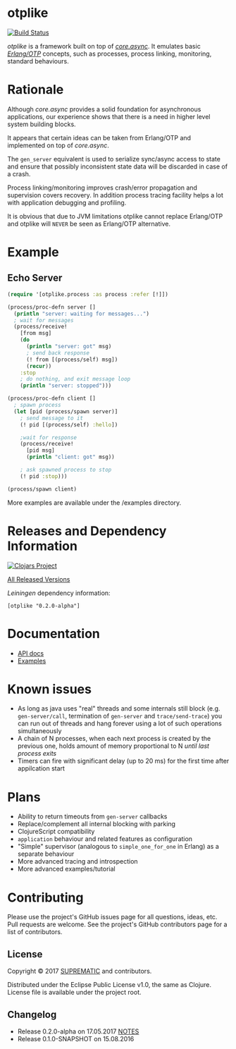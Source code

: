 # otplike

[![Build Status](https://travis-ci.org/suprematic/otplike.svg?branch=master)](https://travis-ci.org/suprematic/otplike)

_otplike_ is a framework built on top of
[_core.async_](https://github.com/clojure/core.async). It emulates basic
[_Erlang/OTP_](http://www.erlang.org/) concepts, such as
processes, process linking, monitoring, standard behaviours.

# Rationale

Although _core.async_ provides a solid foundation for
asynchronous applications, our experience shows that
there is a need in higher level system building blocks.

It appears that certain ideas can be taken from Erlang/OTP and
implemented on top of _core.async_.

The `gen_server` equivalent is used to serialize sync/async
access to state and ensure that possibly inconsistent state
data will be discarded in case of a crash.

Process linking/monitoring improves crash/error propagation
and supervision covers recovery. In addition process
tracing facility helps a lot with application debugging and
profiling.

It is obvious that due to JVM limitations otplike cannot replace
Erlang/OTP and otplike will `NEVER` be seen as Erlang/OTP
alternative.

# Example

## Echo Server
```clojure
(require '[otplike.process :as process :refer [!]])

(process/proc-defn server []
  (println "server: waiting for messages...")
  ; wait for messages
  (process/receive!
    [from msg]
    (do
      (println "server: got" msg)
      ; send back response
      (! from [(process/self) msg])
      (recur))
    :stop
    ; do nothing, and exit message loop
    (println "server: stopped")))

(process/proc-defn client []
  ; spawn process
  (let [pid (process/spawn server)]
    ; send message to it
    (! pid [(process/self) :hello])

    ;wait for response
    (process/receive!
      [pid msg]
      (println "client: got" msg))

    ; ask spawned process to stop
    (! pid :stop)))

(process/spawn client)
```

More examples are available under the /examples directory.

# Releases and Dependency Information

[![Clojars Project](https://img.shields.io/clojars/v/otplike.svg)](https://clojars.org/otplike)

[All Released Versions](https://clojars.org/otplike)

_Leiningen_ dependency information:

    [otplike "0.2.0-alpha"]

# Documentation

* [API docs](https://suprematic.github.io/otplike/index.html)
* [Examples](https://github.com/suprematic/otplike/tree/master/examples/otplike/example)

# Known issues

* As long as java uses "real" threads and some internals still block
(e.g. `gen-server/call`, termination of `gen-server` and `trace/send-trace`)
you can run out of threads and hang forever using a lot of such operations
simultaneously
* A chain of N processes, when each next process is
created by the previous one, holds amount of memory
proportional to N _until last process exits_
* Timers can fire with significant delay (up to 20 ms) for the first time
after appilcation start

# Plans

* Ability to return timeouts from `gen-server` callbacks
* Replace/complement all internal blocking with parking
* ClojureScript compatibility
* `application` behaviour and related features as configuration
* "Simple" supervisor (analogous to `simple_one_for_one` in Erlang) as
a separate behaviour
* More advanced tracing and introspection
* More advanced examples/tutorial

# Contributing

Please use the project's GitHub issues page for all
questions, ideas, etc. Pull requests are welcome. See the
project's GitHub contributors page for a list of
contributors.

## License

Copyright © 2017 [SUPREMATIC](http://suprematic.net/) and contributors.

Distributed under the Eclipse Public License v1.0,
the same as Clojure. License file is available under the project root.

## Changelog

* Release 0.2.0-alpha on 17.05.2017 [NOTES](https://github.com/suprematic/otplike/releases/tag/0.2.0)
* Release 0.1.0-SNAPSHOT on 15.08.2016
